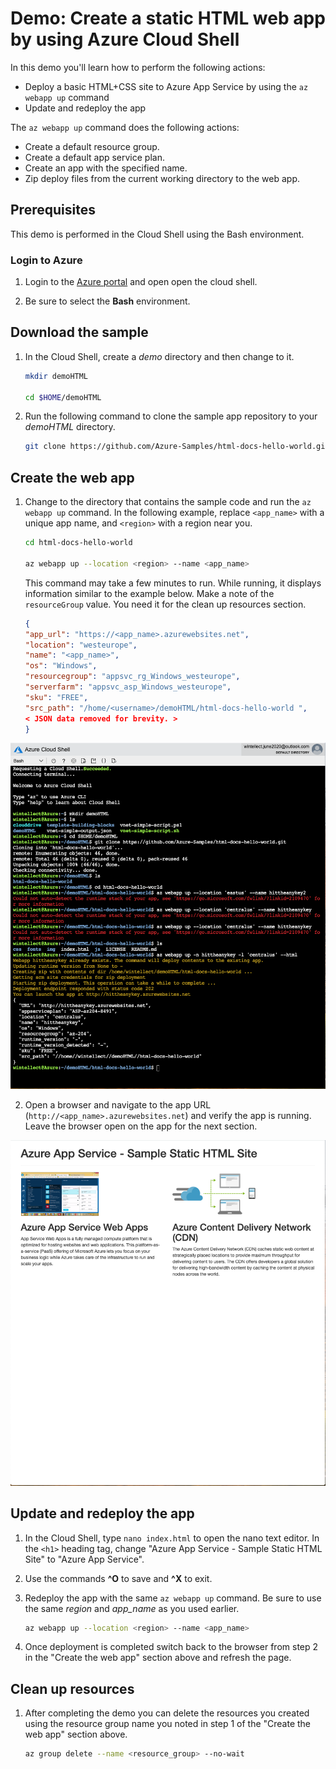 # Demo: Create a static HTML web app by using Azure Cloud Shell

In this demo you'll learn how to perform the following actions:

* Deploy a basic HTML+CSS site to Azure App Service by using the `az  webapp up` command
* Update and redeploy the app

The `az webapp up` command does the following actions:

* Create a default resource group.
* Create a default app service plan.
* Create an app with the specified name.
* Zip deploy files from the current working directory to the web app.

## Prerequisites

This demo is performed in the Cloud Shell using the Bash environment.

### Login to Azure

1. Login to the [Azure portal](https://portal.azure.com) and open open the cloud shell.

2. Be sure to select the **Bash** environment.

## Download the sample

1. In the Cloud Shell, create a *demo* directory and then change to it.

    ```bash
    mkdir demoHTML

    cd $HOME/demoHTML
    ```

2. Run the following command to clone the sample app repository to your *demoHTML* directory.

    ```bash
    git clone https://github.com/Azure-Samples/html-docs-hello-world.git
    ```

## Create the web app

1. Change to the directory that contains the sample code and run the `az webapp up` command. In the following example, replace `<app_name>` with a unique app name, and `<region>` with a region near you.

    ```bash
    cd html-docs-hello-world

    az webapp up --location <region> --name <app_name>
    ```

    This command may take a few minutes to run. While running, it displays information similar to the example below. Make a note of the `resourceGroup` value. You need it for the clean up resources section.

    ```json
    {
    "app_url": "https://<app_name>.azurewebsites.net",
    "location": "westeurope",
    "name": "<app_name>",
    "os": "Windows",
    "resourcegroup": "appsvc_rg_Windows_westeurope",
    "serverfarm": "appsvc_asp_Windows_westeurope",
    "sku": "FREE",
    "src_path": "/home/<username>/demoHTML/html-docs-hello-world ",
    < JSON data removed for brevity. >
    }
    ```
![deploy web app from CLI](https://github.com/networksetcetera/AZ203T00/blob/master/images/Screen%20Shot%202020-05-31%20at%202.12.25%20PM.png)

2. Open a browser and navigate to the app URL (`http://<app_name>.azurewebsites.net`) and verify the app is running. Leave the browser open on the app for the next section.

![view the running Web App](https://github.com/networksetcetera/AZ203T00/blob/master/images/Screen%20Shot%202020-05-31%20at%202.12.34%20PM.png)

## Update and redeploy the app

1. In the Cloud Shell, type `nano index.html` to open the nano text editor. In the `<h1>` heading tag, change "Azure App Service - Sample Static HTML Site" to "Azure App Service".

2. Use the commands **^O** to save and **^X** to exit.

3. Redeploy the app with the same `az webapp up` command. Be sure to use the same *region* and *app_name* as you used earlier. 

    ```bash
    az webapp up --location <region> --name <app_name>
    ```

4. Once deployment is completed switch back to the browser from step 2 in the "Create the web app" section above and refresh the page.


## Clean up resources

1. After completing the demo you can delete the resources you created using the resource group name you noted in step 1 of the "Create the web app" section above.

    ```bash
    az group delete --name <resource_group> --no-wait
    ```

